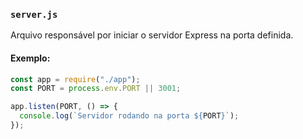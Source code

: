 ### `server.js`
Arquivo responsável por iniciar o servidor Express na porta definida.

#### Exemplo:
```javascript
const app = require("./app");
const PORT = process.env.PORT || 3001;

app.listen(PORT, () => {
  console.log(`Servidor rodando na porta ${PORT}`);
});
```